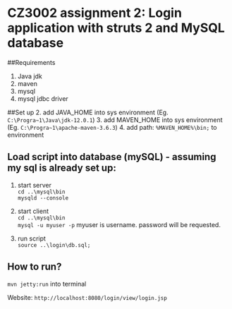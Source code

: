 # CZ3002 assignment 2: Login application with struts 2 and MySQL database

##Requirements 
1. Java jdk 
2. maven
3. mysql 
4. mysql jdbc driver

##Set up
2. add JAVA_HOME into sys environment (Eg. `C:\Progra~1\Java\jdk-12.0.1`)
3. add MAVEN_HOME into sys environment (Eg. `C:\Progra~1\apache-maven-3.6.3`)
4. add path: `%MAVEN_HOME%\bin;` to environment 

## Load script into database (mySQL) - assuming my sql is already set up: 
1. start server <br>
`cd ..\mysql\bin` <br>
`mysqld --console`

2. start client <br>
`cd ..\mysql\bin` <br>
`mysql -u myuser -p` myuser is username. password will be requested.

3. run script <br>
`source ..\login\db.sql;`

## How to run? <br>
`mvn jetty:run` into terminal 

Website: `http://localhost:8080/login/view/login.jsp`


